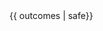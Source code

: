 <panel type="seamless" expanded>
  <span slot="header" class="panel-title"><include src="text.md#title"/></span>
  {{ outcomes | safe}}<p/>
  <include src="text.md#body" />
  <include src="text.md#extras" />
</panel>
